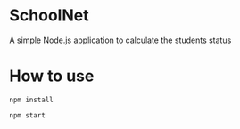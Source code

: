 # SchoolNet

A simple Node.js application to calculate the students status

# How to use

```npm install```

```npm start```

